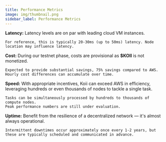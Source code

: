 ```yaml
---
title: Performance Metrics
image: img/thumbnail.png
sidebar_label: Performance Metrics
---
```


**Latency:** 
Latency levels are on par with leading cloud VM instances.

    For reference, this is typically 20-30ms (up to 50ms) latency. Node location may influence latency.

**Cost:** 
During our testnet phase, costs are provisional as **$KOII** is not monetized.

    Expected to provide substantial savings, 75% savings compared to AWS. Hourly cost differences can accumulate over time.

**Speed:** 
With appropriate incentives, Koii can exceed AWS in efficiency, leveraging hundreds or even thousands of nodes to tackle a single task.

    Tasks can be simultaneously processed by hundreds to thousands of compute nodes.
    Peak performance numbers are still under evaluation.

**Uptime:** Benefit from the resilience of a decentralized network — it's almost always operational.

    Intermittent downtimes occur approximately once every 1-2 years, but these are typically scheduled and communicated in advance.